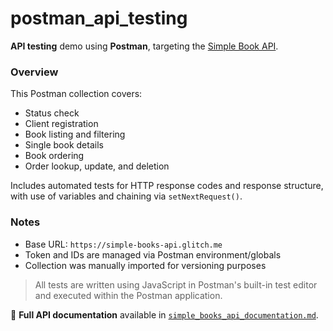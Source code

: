 # postman_api_testing

**API testing** demo using **Postman**, targeting the [Simple Book API](https://simple-books-api.glitch.me).

### Overview

This Postman collection covers:

- Status check
- Client registration
- Book listing and filtering
- Single book details
- Book ordering
- Order lookup, update, and deletion

Includes automated tests for HTTP response codes and response structure, with use of variables and chaining via `setNextRequest()`.

### Notes

- Base URL: `https://simple-books-api.glitch.me`
- Token and IDs are managed via Postman environment/globals
- Collection was manually imported for versioning purposes

> All tests are written using JavaScript in Postman's built-in test editor and executed within the Postman application.

📄 **Full API documentation** available in [`simple_books_api_documentation.md`](simple_books_api_documentation.md).
